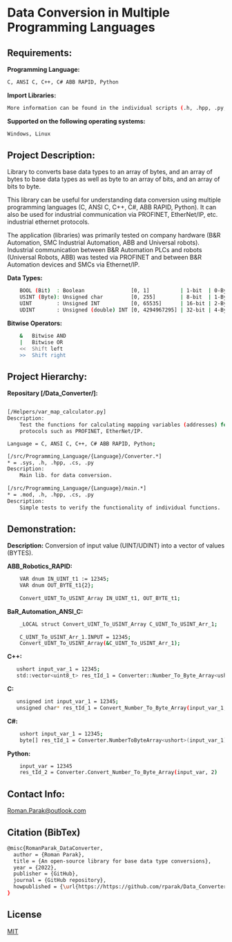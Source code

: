 # Data Conversion in Multiple Programming Languages

## Requirements:

**Programming Language:**

```bash
C, ANSI C, C++, C# ABB RAPID, Python
```

**Import Libraries:**
```bash
More information can be found in the individual scripts (.h, .hpp, .py, etc.)
```

**Supported on the following operating systems:**
```bash
Windows, Linux
```

## Project Description:
Library to converts base data types to an array of bytes, and an array of bytes to base data types as well as byte to an array of bits, and an array of bits to byte.

This library can be useful for understanding data conversion using multiple programming languages (C, ANSI C, C++, C#, ABB RAPID, Python). It can also be used for industrial communication via PROFINET, EtherNet/IP, etc. industrial ethernet protocols.

The application (libraries) was primarily tested on company hardware (B&R Automation, SMC Industrial Automation, ABB and Universal robots). Industrial communication between B&R Automation PLCs and robots (Universal Robots, ABB) was tested via PROFINET and between B&R Automation devices and SMCs via Ethernet/IP.

**Data Types:**
```bash 
    BOOL (Bit)  : Boolean               [0, 1]          | 1-bit  | 0-Byte |
    USINT (Byte): Unsigned char         [0, 255]        | 8-bit  | 1-Byte |
    UINT        : Unsigned INT          [0, 65535]      | 16-bit | 2-Byte |
    UDINT       : Unsigned (double) INT [0, 4294967295] | 32-bit | 4-Byte |
```

**Bitwise Operators:**
```bash 
    &	Bitwise AND
    |	Bitwise OR
    <<	Shift left
    >>	Shift right
```
## Project Hierarchy:

**Repositary [/Data_Converter/]:**
```bash

[/Helpers/var_map_calculator.py]
Description:
    Test the functions for calculating mapping variables (addresses) for industrial ethernet 
    protocols such as PROFINET, EtherNet/IP.

Language = C, ANSI C, C++, C# ABB RAPID, Python;

[/src/Programming_Language/{Language}/Converter.*]
* = .sys, .h, .hpp, .cs, .py
Description:
    Main lib. for data conversion.
    
[/src/Programming_Language/{Language}/main.*] 
* = .mod, .h, .hpp, .cs, .py
Description:
    Simple tests to verify the functionality of individual functions.
```

## Demonstration:

**Description:**
Conversion of input value (UINT/UDINT) into a vector of values (BYTES).

**ABB_Robotics_RAPID:**
```bash 
    VAR dnum IN_UINT_t1 := 12345;
    VAR dnum OUT_BYTE_t1{2};
    
    Convert_UINT_To_USINT_Array IN_UINT_t1, OUT_BYTE_t1;
```

**BaR_Automation_ANSI_C:**
```bash 
    _LOCAL struct Convert_UINT_To_USINT_Array C_UINT_To_USINT_Arr_1;
    
    C_UINT_To_USINT_Arr_1.INPUT = 12345;
    Convert_UINT_To_USINT_Array(&C_UINT_To_USINT_Arr_1);
```

**C++:**
```bash 
   ushort input_var_1 = 12345;
   std::vector<uint8_t> res_tId_1 = Converter::Number_To_Byte_Array<ushort>(input_var_1, 2);
```

**C:**
```bash 
   unsigned int input_var_1 = 12345;
   unsigned char* res_tId_1 = Convert_Number_To_Byte_Array(input_var_1, 2);
```

**C#:**
```bash 
    ushort input_var_1 = 12345;
    byte[] res_tId_1 = Converter.NumberToByteArray<ushort>(input_var_1);
```

**Python:**
```bash 
    input_var = 12345
    res_tId_2 = Converter.Convert_Number_To_Byte_Array(input_var, 2)
```

## Contact Info:
Roman.Parak@outlook.com

## Citation (BibTex)
```bash
@misc{RomanParak_DataConverter,
  author = {Roman Parak},
  title = {An open-source library for base data type conversions},
  year = {2022},
  publisher = {GitHub},
  journal = {GitHub repository},
  howpublished = {\url{https://https://github.com/rparak/Data_Converter}}
}
```

## License
[MIT](https://choosealicense.com/licenses/mit/)
